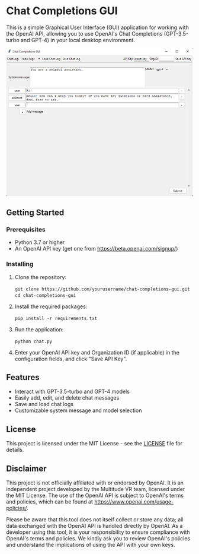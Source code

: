 # Chat Completions GUI

This is a simple Graphical User Interface (GUI) application for working with the OpenAI API, allowing you to use OpenAI's Chat Completions (GPT-3.5-turbo and GPT-4) in your local desktop environment.

![Screenshot of Chat Completions GUI](chat_completions_gui.png)

## Getting Started

### Prerequisites

- Python 3.7 or higher
- An OpenAI API key (get one from https://beta.openai.com/signup/)

### Installing

1. Clone the repository:

    `git clone https://github.com/yourusername/chat-completions-gui.git`\
    `cd chat-completions-gui`

2. Install the required packages:

    `pip install -r requirements.txt`

3. Run the application:

    `python chat.py`

4. Enter your OpenAI API key and Organization ID (if applicable) in the configuration fields, and click "Save API Key".

## Features

- Interact with GPT-3.5-turbo and GPT-4 models
- Easily add, edit, and delete chat messages
- Save and load chat logs
- Customizable system message and model selection

## License

This project is licensed under the MIT License - see the [LICENSE](LICENSE) file for details.

## Disclaimer

This project is not officially affiliated with or endorsed by OpenAI. It is an independent project developed by the Multitude VR team, licensed under the MIT License. The use of the OpenAI API is subject to OpenAI's terms and policies, which can be found at https://www.openai.com/usage-policies/.

Please be aware that this tool does not itself collect or store any data; all data exchanged with the OpenAI API is handled directly by OpenAI. As a developer using this tool, it is your responsibility to ensure compliance with OpenAI's terms and policies. We kindly ask you to review OpenAI's policies and understand the implications of using the API with your own keys.